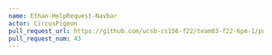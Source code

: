 ```yaml
---
name: Ethan-HelpRequest-Navbar
actor: CircusPigeon
pull_request_url: https://github.com/ucsb-cs156-f22/team03-f22-6pm-1/pull/43
pull_request_num: 43
---
```

